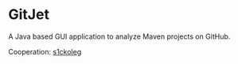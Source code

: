 # GitJet
A Java based GUI application to analyze Maven projects on GitHub.

Cooperation: [s1ckoleg](https://github.com/s1ckoleg/)